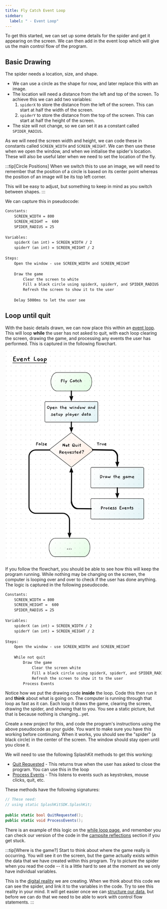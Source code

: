 ```yaml
---
title: Fly Catch Event Loop
sidebar:
  label: " - Event Loop"
---
```


To get this started, we can set up some details for the spider and get it appearing on the screen. We can then add in the event loop which will give us the main control flow of the program.

## Basic Drawing

The spider needs a location, size, and shape.

- We can use a circle as the shape for now, and later replace this with an image.
- The location will need a distance from the left and top of the screen. To achieve this we can add two variables:
  1. `spiderX` to store the distance from the left of the screen. This can start at half the width of the screen.
  2. `spiderY` to store the distance from the top of the screen. This can start at half the height of the screen.
- The size will not change, so we can set it as a constant called `SPIDER_RADIUS`.

As we will need the screen width and height, we can code these in constants called `SCREEN_WIDTH` and `SCREEN_HEIGHT`. We can then use these when we open the window, and when we initialise the spider's location. These will also be useful later when we need to set the location of the fly.

:::tip[Circle Positions]
When we switch this to use an image, we will need to remember that the position of a circle is based on its center point whereas the position of an image will be its top left corner.

This will be easy to adjust, but something to keep in mind as you switch between shapes.
:::

We can capture this in pseudocode:

```txt
Constants:
    SCREEN_WIDTH = 800
    SCREEN_HEIGHT =  600
    SPIDER_RADIUS = 25

Variables:
    spiderX (an int) = SCREEN_WIDTH / 2
    spiderY (an int) = SCREEN_HEIGHT / 2

Steps:
    Open the window - use SCREEN_WIDTH and SCREEN_HEIGHT
  
    Draw the game
        Clear the screen to white
        Fill a black circle using spiderX, spiderY, and SPIDER_RADIUS
        Refresh the screen to show it to the user

    Delay 5000ms to let the user see
```

## Loop until quit

With the basic details drawn, we can now place this within an [event loop](/book/part-1-instructions/3-control-flow/2-trailside/04-1-while-loop#event-loops---dynamic-graphical-programs). This will loop **while** the user has not asked to quit, with each loop clearing the screen, drawing the game, and processing any events the user has performed. This is captured in the following flowchart.

![The flow chart showing the event loop for the fly catch game](./images/fly-catch-events.png)

If you follow the flowchart, you should be able to see how this will keep the program running. While nothing may be changing on the screen, the computer is looping over and over to check if the user has done anything. The logic is captured in the following pseudocode.

```txt
Constants:
    SCREEN_WIDTH = 800
    SCREEN_HEIGHT =  600
    SPIDER_RADIUS = 25

Variables:
    spiderX (an int) = SCREEN_WIDTH / 2
    spiderY (an int) = SCREEN_HEIGHT / 2

Steps:
    Open the window - use SCREEN_WIDTH and SCREEN_HEIGHT
    
    While not quit
        Draw the game
            Clear the screen white
            Fill a black circle using spiderX, spiderY, and SPIDER_RADIUS
            Refresh the screen to show it to the user
        Process Events
```

Notice how we put the drawing code **inside** the loop. Code this then run it and **think** about what is going on. The computer is running through that loop as fast as it can. Each loop it draws the game, clearing the screen, drawing the spider, and showing that to you. You see a static picture, but that is because nothing is changing...yet.

Create a new project for this, and code the program's instructions using the above pseudocode as your guide. You want to make sure you have this working before continuing. When it works, you should see the "spider" (a black circle) in the center of the screen. The window should stay open until you close it.

We will need to use the following SplashKit methods to get this working:

- [Quit Requested](https://splashkit.io/api/input/#quit-requested) - This returns true when the user has asked to close the program. You can use this in the loop
- [Process Events](https://splashkit.io/api/input/#process-events) - This listens to events such as keystrokes, mouse clicks, quit, etc.

These methods have the following signatures:

```cs
// These need:
// using static SplashKitSDK.SplashKit;

public static bool QuitRequested();
public static void ProcessEvents();
```

There is an example of this logic on the [while loop page](/book/part-1-instructions/3-control-flow/2-trailside/04-1-while-loop/#event-loops---dynamic-graphical-programs), and remember you can check our version of the code in the [campsite reflections](/book/part-1-instructions/3-control-flow/4-camp/3-fly-catch-events) section if you get stuck.

:::tip[Where is the game?]
Start to think about where the game really is occurring. You will see it on the screen, but the game actually exists within the data that we have created within this program. Try to picture the spider when you read the code -- it is a little hard to see at the moment as we only have individual variables.

This is the [digital reality](/book/part-0-getting-started/1-digital-realities/0-overview) we are creating. When we think about this code we can see the spider, and link it to the variables in the code. Try to see this reality in your mind. It will get easier once we can [structure our data](/book/part-2-organised-code/3-structuring-data/0-overview), but before we can do that we need to be able to work with control flow statements.
:::
